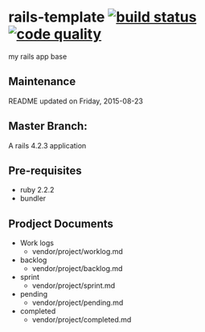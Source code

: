 rails-template [![build status][code climate image]][code climate] [![code quality][test coverage image]][test coverage]
==============

my rails app base

## Maintenance
  README updated on Friday, 2015-08-23

## Master Branch:
  A rails 4.2.3 application

## Pre-requisites
  * ruby 2.2.2
  * bundler

## Prodject Documents
  * Work logs
    * vendor/project/worklog.md
  * backlog
    * vendor/project/backlog.md
  * sprint
    * vendor/project/sprint.md
  * pending
    * vendor/project/pending.md
  * completed
    * vendor/project/completed.md

<!-- links -->
[code climate]: https://codeclimate.com/github/richardjoo/rails-template "build status"
[test coverage]: https://codeclimate.com/github/richardjoo/rails-template "code quality"

<!-- images -->
[code climate image]: https://codeclimate.com/github/richardjoo/rails-template/badges/gpa.svg
[test coverage image]: https://codeclimate.com/github/richardjoo/rails-template/badges/coverage.svg